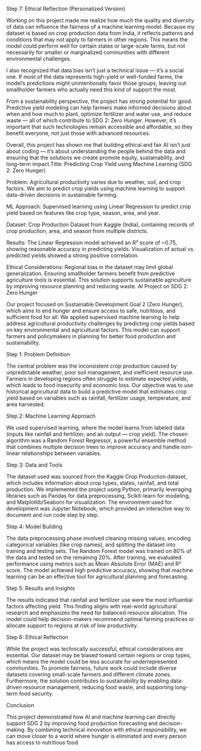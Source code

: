Step 7: Ethical Reflection (Personalized Version)

Working on this project made me realize how much the quality and diversity of data can influence the fairness of a machine learning model.
Because my dataset is based on crop production data from India, it reflects patterns and conditions that may not apply to farmers in other regions. This means the model could perform well for certain states or large-scale farms, but not necessarily for smaller or marginalized communities with different environmental challenges.

I also recognized that data bias isn’t just a technical issue — it’s a social one. If most of the data represents high-yield or well-funded farms, the model’s predictions might unintentionally favor those groups, leaving out smallholder farmers who actually need this kind of support the most.

From a sustainability perspective, the project has strong potential for good. Predictive yield modeling can help farmers make informed decisions about when and how much to plant, optimize fertilizer and water use, and reduce waste — all of which contribute to SDG 2: Zero Hunger. However, it’s important that such technologies remain accessible and affordable, so they benefit everyone, not just those with advanced resources.

Overall, this project has shown me that building ethical and fair AI isn’t just about coding — it’s about understanding the people behind the data and ensuring that the solutions we create promote equity, sustainability, and long-term impact.Title: Predicting Crop Yield using Machine Learning (SDG 2: Zero Hunger)

Problem:
Agricultural productivity varies due to weather, soil, and crop factors. We aim to predict crop yields using machine learning to support data-driven decisions in sustainable farming.

ML Approach:
Supervised learning using Linear Regression to predict crop yield based on features like crop type, season, area, and year.

Dataset:
Crop Production Dataset from Kaggle (India), containing records of crop production, area, and season from multiple districts.

Results:
The Linear Regression model achieved an R² score of ~0.75, showing reasonable accuracy in predicting yields. Visualization of actual vs. predicted yields showed a strong positive correlation.

Ethical Considerations:
Regional bias in the dataset may limit global generalization. Ensuring smallholder farmers benefit from predictive agriculture tools is essential. This solution supports sustainable agriculture by improving resource planning and reducing waste.
AI Project on SDG 2: Zero Hunger

Our project focused on Sustainable Development Goal 2 (Zero Hunger), which aims to end hunger and ensure access to safe, nutritious, and sufficient food for all. We applied supervised machine learning to help address agricultural productivity challenges by predicting crop yields based on key environmental and agricultural factors. This model can support farmers and policymakers in planning for better food production and sustainability.

Step 1: Problem Definition

The central problem was the inconsistent crop production caused by unpredictable weather, poor soil management, and inefficient resource use. Farmers in developing regions often struggle to estimate expected yields, which leads to food insecurity and economic loss. Our objective was to use historical agricultural data to build a predictive model that estimates crop yield based on variables such as rainfall, fertilizer usage, temperature, and area harvested.

Step 2: Machine Learning Approach

We used supervised learning, where the model learns from labeled data (inputs like rainfall and fertilizer, and an output — crop yield). The chosen algorithm was a Random Forest Regressor, a powerful ensemble method that combines multiple decision trees to improve accuracy and handle non-linear relationships between variables.

Step 3: Data and Tools

The dataset used was sourced from the Kaggle Crop Production dataset, which includes information about crop types, states, rainfall, and total production. We implemented the project using Python, primarily leveraging libraries such as Pandas for data preprocessing, Scikit-learn for modeling, and Matplotlib/Seaborn for visualization. The environment used for development was Jupyter Notebook, which provided an interactive way to document and run code step by step.

Step 4: Model Building

The data preprocessing phase involved cleaning missing values, encoding categorical variables (like crop names), and splitting the dataset into training and testing sets. The Random Forest model was trained on 80% of the data and tested on the remaining 20%. After training, we evaluated performance using metrics such as Mean Absolute Error (MAE) and R² score. The model achieved high predictive accuracy, showing that machine learning can be an effective tool for agricultural planning and forecasting.

Step 5: Results and Insights

The results indicated that rainfall and fertilizer use were the most influential factors affecting yield. This finding aligns with real-world agricultural research and emphasizes the need for balanced resource allocation. The model could help decision-makers recommend optimal farming practices or allocate support to regions at risk of low productivity.

Step 6: Ethical Reflection

While the project was technically successful, ethical considerations are essential. Our dataset may be biased toward certain regions or crop types, which means the model could be less accurate for underrepresented communities. To promote fairness, future work could include diverse datasets covering small-scale farmers and different climate zones. Furthermore, the solution contributes to sustainability by enabling data-driven resource management, reducing food waste, and supporting long-term food security.

Conclusion

This project demonstrated how AI and machine learning can directly support SDG 2 by improving food production forecasting and decision-making. By combining technical innovation with ethical responsibility, we can move closer to a world where hunger is eliminated and every person has access to nutritious food
